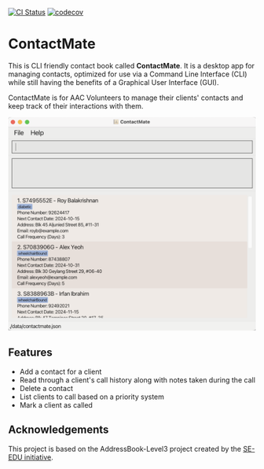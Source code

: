 [![CI Status](https://github.com/AY2425S1-CS2103T-F14b-3/tp/workflows/Java%20CI/badge.svg)](https://github.com/AY2425S1-CS2103T-F14b-3/tp/actions)
[![codecov](https://codecov.io/gh/AY2425S1-CS2103T-F14b-3/tp/graph/badge.svg?token=SY2FHAQJ4U)](https://codecov.io/gh/AY2425S1-CS2103T-F14b-3/tp)

# ContactMate
This is CLI friendly contact book called **ContactMate**. It is a desktop app for managing contacts, optimized for use via a Command Line Interface (CLI) while still having the benefits of a Graphical User Interface (GUI).

ContactMate is for AAC Volunteers to manage their clients' contacts and keep track of their interactions with them.

![Ui](docs/images/Ui.png)


## Features
- Add a contact for a client
- Read through a client's call history along with notes taken during the call
- Delete a contact
- List clients to call based on a priority system
- Mark a client as called

## Acknowledgements
This project is based on the AddressBook-Level3 project created by the [SE-EDU initiative](https://se-education.org).
